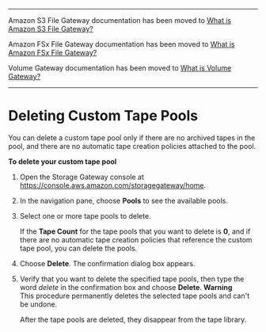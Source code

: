 --------

Amazon S3 File Gateway documentation has been moved to [What is Amazon S3 File Gateway?](https://docs.aws.amazon.com/filegateway/latest/files3/WhatIsStorageGateway.html)

Amazon FSx File Gateway documentation has been moved to [What is Amazon FSx File Gateway?](https://docs.aws.amazon.com/filegateway/latest/filefsxw/WhatIsStorageGateway.html)

Volume Gateway documentation has been moved to [What is Volume Gateway?](https://docs.aws.amazon.com/storagegateway/latest/vgw/WhatIsStorageGateway.html)

--------

# Deleting Custom Tape Pools<a name="deleting-tape-pools-vtl"></a>

You can delete a custom tape pool only if there are no archived tapes in the pool, and there are no automatic tape creation policies attached to the pool\.

**To delete your custom tape pool**

1. Open the Storage Gateway console at [https://console\.aws\.amazon\.com/storagegateway/home](https://console.aws.amazon.com/storagegateway/)\.

1. In the navigation pane, choose **Pools** to see the available pools\.

1. Select one or more tape pools to delete\.

   If the **Tape Count** for the tape pools that you want to delete is **0**, and if there are no automatic tape creation policies that reference the custom tape pool, you can delete the pools\.

1. Choose **Delete**\. The confirmation dialog box appears\.

1. Verify that you want to delete the specified tape pools, then type the word *delete* in the confirmation box and choose **Delete**\.
**Warning**  
This procedure permanently deletes the selected tape pools and can't be undone\.

   After the tape pools are deleted, they disappear from the tape library\.